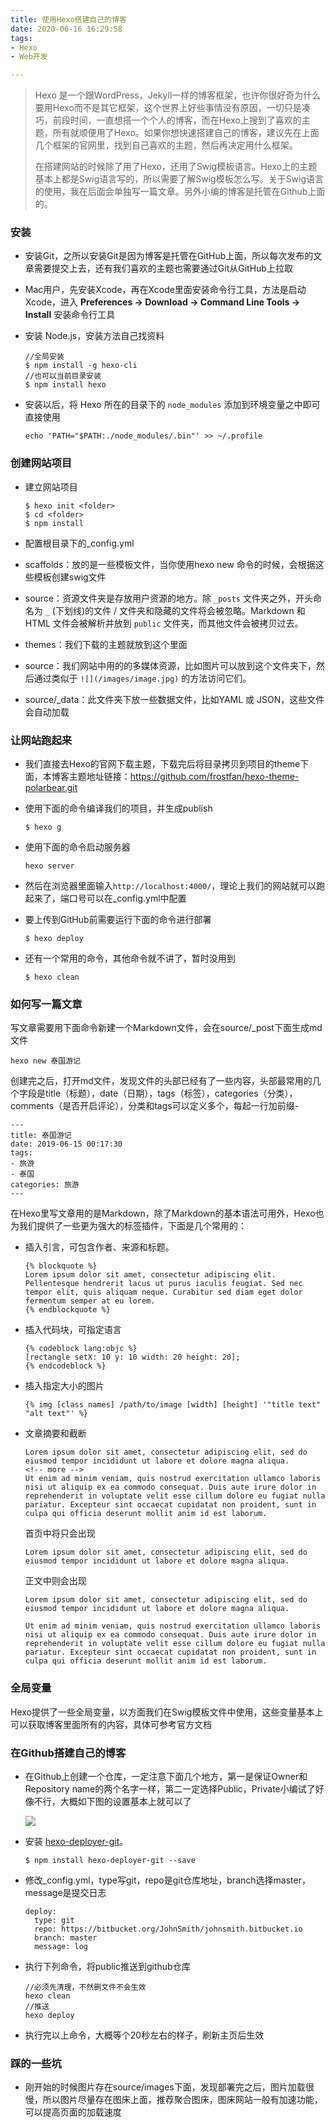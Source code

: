 ```yaml
---
title: 使用Hexo搭建自己的博客
date: 2020-06-16 16:29:58
tags: 
- Hexo
- Web开发

---
```



>Hexo 是一个跟WordPress，Jekyll一样的博客框架，也许你很好奇为什么要用Hexo而不是其它框架，这个世界上好些事情没有原因，一切只是凑巧，前段时间，一直想搭一个个人的博客，而在Hexo上搜到了喜欢的主题，所有就顺便用了Hexo。如果你想快速搭建自己的博客，建议先在上面几个框架的官网里，找到自己喜欢的主题，然后再决定用什么框架。
>
>在搭建网站的时候除了用了Hexo，还用了Swig模板语言。Hexo上的主题基本上都是Swig语言写的，所以需要了解Swig模板怎么写。关于Swig语言的使用，我在后面会单独写一篇文章。另外小编的博客是托管在Github上面的。

### 安装

- 安装Git，之所以安装Git是因为博客是托管在GitHub上面，所以每次发布的文章需要提交上去，还有我们喜欢的主题也需要通过Git从GitHub上拉取

- Mac用户，先安装Xcode，再在Xcode里面安装命令行工具，方法是启动Xcode，进入 **Preferences -> Download -> Command Line Tools -> Install** 安装命令行工具

- 安装 Node.js，安装方法自己找资料

  ```
  //全局安装
  $ npm install -g hexo-cli
  //也可以当前目录安装
  $ npm install hexo
  ```

- 安装以后，将 Hexo 所在的目录下的 `node_modules` 添加到环境变量之中即可直接使用

  ```
  echo 'PATH="$PATH:./node_modules/.bin"' >> ~/.profile
  ```


### 创建网站项目

- 建立网站项目

  ```
  $ hexo init <folder>
  $ cd <folder>
  $ npm install
  ```

- 配置根目录下的_config.yml

- scaffolds：放的是一些模板文件，当你使用hexo new 命令的时候，会根据这些模板创建swig文件

- source：资源文件夹是存放用户资源的地方。除 `_posts` 文件夹之外，开头命名为 `_` (下划线)的文件 / 文件夹和隐藏的文件将会被忽略。Markdown 和 HTML 文件会被解析并放到 `public` 文件夹，而其他文件会被拷贝过去。

- themes：我们下载的主题就放到这个里面

- source：我们网站中用的的多媒体资源，比如图片可以放到这个文件夹下，然后通过类似于 `![](/images/image.jpg)` 的方法访问它们。

- source/_data：此文件夹下放一些数据文件，比如YAML 或 JSON，这些文件会自动加载

### 让网站跑起来

- 我们直接去Hexo的官网下载主题，下载完后将目录拷贝到项目的theme下面，本博客主题地址链接：https://github.com/frostfan/hexo-theme-polarbear.git

- 使用下面的命令编译我们的项目，并生成publish

  ```
  $ hexo g
  ```

- 使用下面的命令启动服务器

  ```
  hexo server
  ```

- 然后在浏览器里面输入`http://localhost:4000/`，理论上我们的网站就可以跑起来了，端口号可以在_config.yml中配置

- 要上传到GitHub前需要运行下面的命令进行部署

  ```
  $ hexo deploy
  ```

- 还有一个常用的命令，其他命令就不讲了，暂时没用到

  ```
  $ hexo clean
  ```

### 如何写一篇文章

写文章需要用下面命令新建一个Markdown文件，会在source/_post下面生成md文件

```
hexo new 泰国游记
```

创建完之后，打开md文件，发现文件的头部已经有了一些内容，头部最常用的几个字段是title（标题），date（日期），tags（标签），categories（分类），comments（是否开启评论），分类和tags可以定义多个，每起一行加前缀-

```
---
title: 泰国游记
date: 2019-06-15 00:17:30
tags: 
- 旅游
- 泰国
categories: 旅游
---
```

在Hexo里写文章用的是Markdown，除了Markdown的基本语法可用外，Hexo也为我们提供了一些更为强大的标签插件，下面是几个常用的：

- 插入引言，可包含作者、来源和标题。

  ```
  {% blockquote %}
  Lorem ipsum dolor sit amet, consectetur adipiscing elit. Pellentesque hendrerit lacus ut purus iaculis feugiat. Sed nec tempor elit, quis aliquam neque. Curabitur sed diam eget dolor fermentum semper at eu lorem.
  {% endblockquote %}
  ```

- 插入代码块，可指定语言

  ```
  {% codeblock lang:objc %}
  [rectangle setX: 10 y: 10 width: 20 height: 20];
  {% endcodeblock %}
  ```

- 插入指定大小的图片

  ```
  {% img [class names] /path/to/image [width] [height] '"title text" "alt text"' %}
  ```

- 文章摘要和截断

  ```
  Lorem ipsum dolor sit amet, consectetur adipiscing elit, sed do eiusmod tempor incididunt ut labore et dolore magna aliqua.
  <!-- more -->
  Ut enim ad minim veniam, quis nostrud exercitation ullamco laboris nisi ut aliquip ex ea commodo consequat. Duis aute irure dolor in reprehenderit in voluptate velit esse cillum dolore eu fugiat nulla pariatur. Excepteur sint occaecat cupidatat non proident, sunt in culpa qui officia deserunt mollit anim id est laborum.
  ```

  首页中将只会出现

  ```
  Lorem ipsum dolor sit amet, consectetur adipiscing elit, sed do eiusmod tempor incididunt ut labore et dolore magna aliqua.
  ```

  正文中则会出现

  ```
  Lorem ipsum dolor sit amet, consectetur adipiscing elit, sed do eiusmod tempor incididunt ut labore et dolore magna aliqua.
  
  Ut enim ad minim veniam, quis nostrud exercitation ullamco laboris nisi ut aliquip ex ea commodo consequat. Duis aute irure dolor in reprehenderit in voluptate velit esse cillum dolore eu fugiat nulla pariatur. Excepteur sint occaecat cupidatat non proident, sunt in culpa qui officia deserunt mollit anim id est laborum.
  
  ```

### 全局变量

Hexo提供了一些全局变量，以方面我们在Swig模板文件中使用，这些变量基本上可以获取博客里面所有的内容，具体可参考官方文档

### 在Github搭建自己的博客

- 在Github上创建一个仓库，一定注意下面几个地方，第一是保证Owner和Repository name的两个名字一样，第二一定选择Public，Private小编试了好像不行，大概如下图的设置基本上就可以了

  ![](https://pic.downk.cc/item/5ee9d369a240b370e3f13c88.png)

- 安装 [hexo-deployer-git](https://github.com/hexojs/hexo-deployer-git)。 

  ```
  $ npm install hexo-deployer-git --save
  ```

- 修改_config.yml，type写git，repo是git仓库地址，branch选择master，message是提交日志

  ```
  deploy:
    type: git
    repo: https://bitbucket.org/JohnSmith/johnsmith.bitbucket.io
    branch: master
    message: log
  ```

- 执行下列命令，将public推送到github仓库

  ```
  //必须先清理，不然删文件不会生效
  hexo clean
  //推送
  hexo deploy
  ```

- 执行完以上命令，大概等个20秒左右的样子，刷新主页后生效

### 踩的一些坑

- 刚开始的时候图片存在source/images下面，发现部署完之后，图片加载很慢，所以图片尽量存在图床上面，推荐聚合图床，图床网站一般有加速功能，可以提高页面的加载速度
